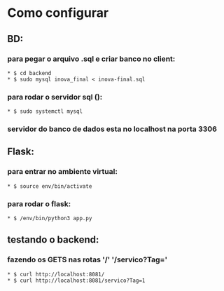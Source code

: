 # Como configurar

## BD:
### para pegar o arquivo .sql e criar banco no client:
	* $ cd backend
	* $ sudo mysql inova_final < inova-final.sql

### para rodar o servidor sql ():
	* $ sudo systemctl mysql

### servidor do banco de dados esta no localhost na porta 3306

## Flask:
### para entrar no ambiente virtual:
	* $ source env/bin/activate

### para rodar o flask:
	* $ /env/bin/python3 app.py

## testando o backend:
### fazendo os GETS nas rotas '/' '/servico?Tag=<id>'
	* $ curl http://localhost:8081/
	* $ curl http://localhost:8081/servico?Tag=1





